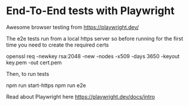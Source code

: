 # End-To-End tests with Playwright

Awesome browser testing from https://playwright.dev/

The e2e tests run from a local https server so before running for the first time you need to create the required certs

  openssl req -newkey rsa:2048 -new -nodes -x509 -days 3650 -keyout key.pem -out cert.pem

Then, to run tests

  npm run start-https
  npm run e2e
  
Read about Playwright here https://playwright.dev/docs/intro

